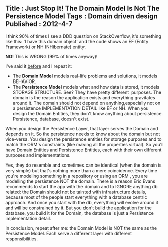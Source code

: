 Title : Just Stop It! The Domain Model Is Not The Persistence Model
Tags : Domain driven design
Published : 2012-4-7
---

I think 90% of times I see a DDD question on StackOverflow, it's something like this: 'I have this domain object' and the code shows an EF (Entity Framework) or NH (NHibernate) entity.

 **NO!** This is WRONG (99% of times anyway)!

 I've said it [before](http://www.sapiensworks.com/blog/post/2012/02/08/Understanding-the-Model-in-MVC.aspx) and I repeat it:


  * The **Domain Model** models real-life problems and solutions, it models BEHAVIOR.
  * The **Persistence Model** models what and how data is stored, it models STORAGE STRUCTURE.  See? They have pretty different  purposes. The domain is the reason the application exists and everything gravitates around it. The domain should not depend on anything,especially not on a persistence IMPLEMENTATION DETAIL like EF or NH. When you design the Domain Entities, they don't know anything about persistence. Persistence, database, doesn't exist.

 When you design the Persistence Layer, that layer serves the Domain and depends on it. So the persistence needs to know about the domain but not vice-versa. You design the persistence entities for storage purposes and to match the ORM's constraints (like making all the properties virtual). So you'll have Domain Entities and Persistence Entities, each with their own different purposes and implementations.

 Yes, they do resemble and sometimes can be identical (when the domain is very simple) but that's nothing more than a mere coincidence. Every time you're modeling something in a repository or using an ORM , you are modelling the persistence NOT the domain. There is a reason Eric Evans recommends to start the app with the domain and to IGNORE anything db related: the Domain should not be tainted with infrastructure details, because most of the people start everything with a database centric approach. And once you start with the db, everything will evolve around it and will be constrained by it. But you don't build the application for the database, you build it for the Domain, the database is just a Persistence implementation detail.

 In conclusion, repeat after me: the Domain Model is NOT the same as the Persistence Model. Each serve a different layer with different responsibilities.